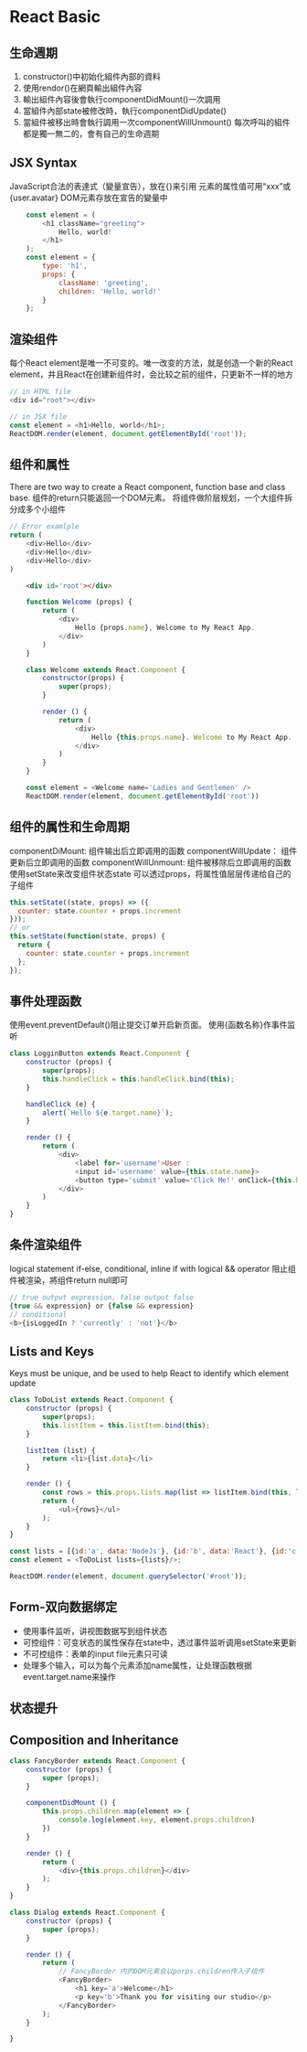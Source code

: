 # React Basic
## 生命週期
1. constructor()中初始化組件內部的資料
2. 使用rendor()在網頁輸出組件內容
3. 輸出組件內容後會執行componentDidMount()一次調用
4. 當組件內部state被修改時，執行componentDidUpdate()
5. 當組件被移出時會執行調用一次componentWillUnmount()
每次呼叫的組件都是獨一無二的，會有自己的生命週期
## JSX Syntax
JavaScript合法的表達式（變量宣告），放在{}来引用
元素的属性值可用“xxx”或{user.avatar}
DOM元素存放在宣告的變量中
```js
    const element = (
        <h1 className="greeting">
            Hello, world!
        </h1>
    );
    const element = {
        type: 'h1',
        props: {
            className: 'greeting',
            children: 'Hello, world!'
        }
    };
```
## 渲染组件
每个React element是唯一不可变的。唯一改变的方法，就是创造一个新的React element，并且React在创建新组件时，会比较之前的组件，只更新不一样的地方
```js
// in HTML file
<div id="root"></div>

// in JSX file
const element = <h1>Hello, world</h1>;
ReactDOM.render(element, document.getElementById('root'));
```
## 组件和属性
There are two way to create a React component, function base and class base.
组件的return只能返回一个DOM元素。
将组件做阶层规划，一个大组件拆分成多个小组件
```js
// Error examlple
return (
    <div>Hello</div>
    <div>Hello</div>
    <div>Hello</div>
)
```
```html
    <div id='root'></div>
```
```js
    function Welcome (props) {
        return (
            <div>
                Hello {props.name}, Welcome to My React App.
            </div>
        )
    }

    class Welcome extends React.Component {
        constructor(props) {
            super(props);
        }

        render () {
            return (
                <div>
                    Hello {this.props.name}. Welcome to My React App.
                </div>
            )
        }
    }

    const element = <Welcome name='Ladies and Gentlemen' />
    ReactDOM.render(element, document.getElementById('root'))
```
## 组件的属性和生命周期
componentDiMount: 组件输出后立即调用的函数
componentWillUpdate： 组件更新后立即调用的函数
componentWillUnmount: 组件被移除后立即调用的函数
使用setState来改变组件状态state
可以透过props，将属性值层层传递给自己的子组件
```js
this.setState((state, props) => ({
  counter: state.counter + props.increment
}));
// or
this.setState(function(state, props) {
  return {
    counter: state.counter + props.increment
  };
});
```
## 事件处理函数
使用event.preventDefault()阻止提交订单开启新页面。
使用{函数名称}作事件监听
```js
class LogginButton extends React.Component {
    constructor (props) {
        super(props);
        this.handleClick = this.handleClick.bind(this);
    }

    handleClick (e) {
        alert(`Hello ${e.target.name}`);
    }

    render () {
        return (
            <div>
                <label for='username'>User :
                <input id='username' value={this.state.name}>
                <button type='submit' value='Click Me!' onClick={this.handleClick.bind(this)}>
            </div>
        )
    }
}
```
## 条件渲染组件
logical statement
if-else, conditional, inline if with logical && operator
阻止组件被渲染，將组件return null即可
```js
// true output expression, false output false
{true && expression} or {false && expression}
// conditional
<b>{isLoggedIn ? 'currently' : 'not'}</b>
```
## Lists and Keys
Keys must be unique, and be used to help React to identify which element update
```js
class ToDoList extends React.Component {
    constructor (props) {
        super(props);
        this.listItem = this.listItem.bind(this);
    }

    listItem (list) {
        return <li>{list.data}</li>
    }

    render () {
        const rows = this.props.lists.map(list => listItem.bind(this, list));
        return (
            <ul>{rows}</ul>
        );
    }
}

const lists = [{id:'a', data:'NodeJs'}, {id:'b', data:'React'}, {id:'c', data:'Linux'}, {id:'d', data:'Web'}]
const element = <ToDoList lists={lists}/>;

ReactDOM.render(element, document.querySelector('#root'));
```
## Form-双向数据绑定
- 使用事件监听，讲视图数据写到组件状态
- 可控组件：可变状态的属性保存在state中，透过事件监听调用setState来更新
- 不可控组件：表单的input file元素只可读
- 处理多个输入，可以为每个元素添加name属性，让处理函数根据event.target.name来操作
## 状态提升
## Composition and Inheritance
```js
class FancyBorder extends React.Component {
    constructor (props) {
        super (props);
    }

    componentDidMount () {
        this.props.children.map(element => {
            console.log(element.key, element.props.children)
        })
    }

    render () {
        return (
            <div>{this.props.children}</div>
        );
    }
}

class Dialog extends React.Component {
    constructor (props) {
        super (props);
    }

    render () {
        return (
            // FancyBorder 内的DOM元素会以porps.children传入子组件
            <FancyBorder>
                <h1 key='a'>Welcome</h1>
                <p key='b'>Thank you for visiting our studio</p>
            </FancyBorder>
        );
    }

}
```
